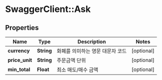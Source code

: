 # SwaggerClient::Ask

## Properties
Name | Type | Description | Notes
------------ | ------------- | ------------- | -------------
**currency** | **String** | 화폐를 의미하는 영문 대문자 코드 | [optional] 
**price_unit** | **String** | 주문금액 단위 | [optional] 
**min_total** | **Float** | 최소 매도/매수 금액 | [optional] 


